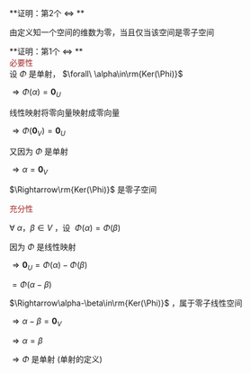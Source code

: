 **证明：第2个 $\Leftrightarrow$ **  
  
由定义知一个空间的维数为零，当且仅当该空间是零子空间  
  
**证明：第1个 $\Leftrightarrow$ **  
<font color=brown>必要性</font>  
设 $\Phi$ 是单射， $\forall\ \alpha\in\rm{Ker(\Phi)}$   
  
 $\Rightarrow\Phi(\alpha)=\mathbf0_U$   
  
线性映射将零向量映射成零向量  
  
 $\Rightarrow\Phi(\mathbf0_V)=\mathbf0_U$   
  
又因为 $\Phi$ 是单射  
  
 $\Rightarrow\alpha=\mathbf0_V$   
  
 $\Rightarrow\rm{Ker(\Phi)}$ 是零子空间  
  
<font color=brown>充分性</font>  
  
 $\forall\ \alpha，\beta\in V$ ，设 $\   
\Phi(\alpha)=\Phi(\beta)$   
  
  
因为 $\Phi$ 是线性映射  
  
 $\Rightarrow\mathbf0_U  
=\Phi(\alpha)-\Phi(\beta)$   
  
 $=\Phi(\alpha-\beta)$   
  
 $\Rightarrow\alpha-\beta\in\rm{Ker(\Phi)}$ ，属于零子线性空间  
  
 $\Rightarrow\alpha-\beta=\mathbf0_V$   
  
 $\Rightarrow\alpha=\beta$   
  
 $\Rightarrow\Phi$ 是单射 (单射的定义)  
